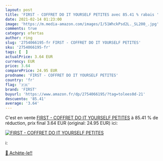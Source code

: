 ```yaml
---
layout: post
title: 'FIRST - COFFRET DO IT YOURSELF PETITES avec 85.41 % rabais '
date: 2021-02-14 01:23:00
image: 'https://m.media-amazon.com/images/I/51WhckPsd2L._SL200_.jpg'
comments: true
category: ofertas
author: ring
slug: '2754066195-fr FIRST - COFFRET DO IT YOURSELF PETITES'
sku: '2754066195-fr'
tags: [  ]
actualPrice: 3.64 EUR
currency: EUR
price: 3.64
comparePrice: 24.95 EUR
prodname: 'FIRST - COFFRET DO IT YOURSELF PETITES'
country: 'fr'
flag: '🇫🇷'
brand: 'FIRST'
buyurl: 'https://www.amazon.fr/dp/2754066195/?tag=tolees0d-21'
descuento: '85.41'
average: '3.64'
---
```


C'est en vente [FIRST - COFFRET DO IT YOURSELF PETITES](https://www.amazon.fr/dp/2754066195/?tag=tolees0d-21)  à  85.41 % de réduction, prix final  3.64 EUR (original: 24.95 EUR) ici:

[![FIRST - COFFRET DO IT YOURSELF PETITES](https://m.media-amazon.com/images/I/51WhckPsd2L._SL200_.jpg)](https://www.amazon.fr/dp/2754066195/?tag=tolees0d-21)

ℹ️:


[🛒 Achète-le!!](https://www.amazon.fr/dp/2754066195/?tag=tolees0d-21)
